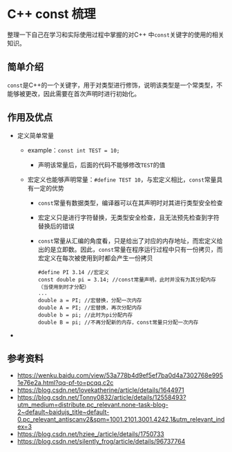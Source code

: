 # C++ const 梳理

整理一下自己在学习和实际使用过程中掌握的对C++ 中`const`关键字的使用的相关知识。

## 简单介绍

`const`是C++的一个关键字，用于对类型进行修饰，说明该类型是一个常类型，不能够被更改，因此需要在首次声明时进行初始化。

## 作用及优点

* 定义简单常量

  * example：`const int TEST = 10;`

    * 声明该常量后，后面的代码不能够修改`TEST`的值

  * 宏定义也能够声明常量：`#define TEST 10`，与宏定义相比，`const`常量具有一定的优势

    * `const`常量有数据类型，编译器可以在其声明时对其进行类型安全检查

    * 宏定义只是进行字符替换，无类型安全检查，且无法预先检查到字符替换后的错误

    * `const`常量从汇编的角度看，只是给出了对应的内存地址，而宏定义给出的是立即数。因此，`const`常量在程序运行过程中只有一份拷贝，而宏定义在每次被使用到时都会产生一份拷贝

      ```
      #define PI 3.14 //宏定义
      const double pi = 3.14; //const常量声明，此时并没有为其分配内存（当使用到时才分配）
      ...
      double a = PI; //宏替换，分配一次内存
      double A = PI; //宏替换，再次分配内存
      double b = pi; //此时为pi分配内存
      double B = pi; //不再分配新的内存，const常量只分配一次内存
      ```

* 







## 参考资料

* https://wenku.baidu.com/view/53a778b4d9ef5ef7ba0d4a7302768e9951e76e2a.html?qq-pf-to=pcqq.c2c
* https://blog.csdn.net/lovekatherine/article/details/1644971
* https://blog.csdn.net/Tonny0832/article/details/12558493?utm_medium=distribute.pc_relevant.none-task-blog-2~default~baidujs_title~default-0.pc_relevant_antiscanv2&spm=1001.2101.3001.4242.1&utm_relevant_index=3
* https://blog.csdn.net/hziee_/article/details/1750733
* https://blog.csdn.net/silently_frog/article/details/96737764

